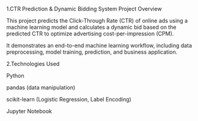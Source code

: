 1.CTR Prediction & Dynamic Bidding System
Project Overview

This project predicts the Click-Through Rate (CTR) of online ads using a machine learning model and calculates a dynamic bid based on the predicted CTR to optimize advertising cost-per-impression (CPM).

It demonstrates an end-to-end machine learning workflow, including data preprocessing, model training, prediction, and business application.






2.Technologies Used

Python

pandas (data manipulation)

scikit-learn (Logistic Regression, Label Encoding)

Jupyter Notebook
